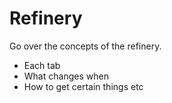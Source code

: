 # Refinery
Go over the concepts of the refinery.
 
- Each tab
- What changes when
- How to get certain things
etc